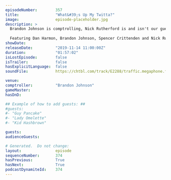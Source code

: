 ```yaml
---
episodeNumber:        357
title:                "What&#39;s Up My Twitta?"
image:                episode-placeholder.jpg
description: >
  Brandon Johnson is comptrolling, Nick Rutherford is and isn't our guest. Dan talks a bit about Community. ED-209 makes a cameo appearance. There's a lot to unpack in this episode.
  
  Featuring Dan Harmon, Brandon Johnson, Spencer Crittenden and Nick Rutherford.
showDate:             
releaseDate:          "2019-11-14 11:00:00Z"
duration:             "01:57:02"
isLostEpisode:        false
isTrailer:            false
hasExplicitLanguage:  false
soundFile:            https://chtbl.com/track/E2288/traffic.megaphone.fm/STA9185924826.mp3?updated=1596570469

venue:                
comptroller:          "Brandon Johnson"
gameMaster:           
hasDnD:               

## Example of how to add guests: ##
#guests:
#- "Guy Pancake"
#- "Lady Omelette"
#- "Kid Hashbrown"

guests:
audienceGuests:

# Generated.  Do not change:
layout:               episode
sequenceNumber:       374
hasPrevious:          True
hasNext:              True
podcastDynamiteId:    374
---
```


<!-- The episode description will be rendered here -->
<!-- Add your content below here -->


